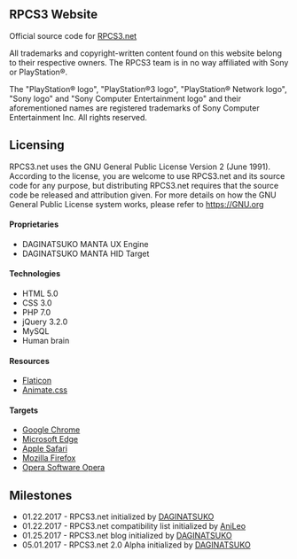 ## RPCS3 Website
Official source code for [RPCS3.net](https://rpcs3.net "RPCS3 Homepage")

All trademarks and copyright-written content found on this website belong to their respective owners. The RPCS3 team is in no way affiliated with Sony or PlayStation®. 

The "PlayStation® logo", "PlayStation®3 logo", "PlayStation® Network logo", "Sony logo" and "Sony Computer Entertainment logo" and their aforementioned names are registered trademarks of Sony Computer Entertainment Inc. All rights reserved.

## Licensing
RPCS3.net uses the GNU General Public License Version 2 (June 1991). According to the license, you are welcome to use RPCS3.net and its source code for any purpose, but distributing RPCS3.net requires that the source code be released and attribution given. For more details on how the GNU General Public License system works, please refer to https://GNU.org

#### Proprietaries
* DAGINATSUKO MANTA UX Engine
* DAGINATSUKO MANTA HID Target

#### Technologies
* HTML 5.0
* CSS 3.0
* PHP 7.0
* jQuery 3.2.0
* MySQL
* Human brain

#### Resources
* [Flaticon](http://www.flaticon.com/ "Flaticon")
* [Animate.css](https://daneden.github.io/animate.css/ "Animate.css")

#### Targets
* [Google Chrome](https://www.google.com/chrome/browser/desktop/)
* [Microsoft Edge](https://www.microsoft.com/en-us/windows/microsoft-edge)
* [Apple Safari](https://www.apple.com/safari/)
* [Mozilla Firefox](https://www.mozilla.org/en-US/firefox/new/)
* [Opera Software Opera](http://www.opera.com/)

## Milestones
* 01.22.2017 - RPCS3.net initialized by [DAGINATSUKO](https://github.com/DAGINATSUKO "DAGINATSUKO's GitHub profile")
* 01.22.2017 - RPCS3.net compatibility list initialized by [AniLeo](https://github.com/AniLeo "AniLeo's GitHub profile")
* 01.25.2017 - RPCS3.net blog initialized by [DAGINATSUKO](https://github.com/DAGINATSUKO "DAGINATSUKO's GitHub profile")
* 05.01.2017 - RPCS3.net 2.0 Alpha initialized by [DAGINATSUKO](https://github.com/DAGINATSUKO "DAGINATSUKO's GitHub profile")


